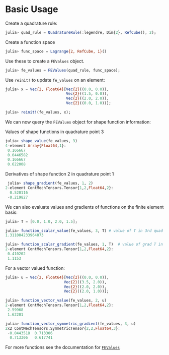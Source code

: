 # Basic Usage

Create a quadrature rule:

```julia
julia> quad_rule = QuadratureRule(:legendre, Dim{2}, RefCube(), 2);
```

Create a function space

```julia
julia> func_space = Lagrange{2, RefCube, 1}()
```

Use these to create a `FEValues` object.

```julia
julia> fe_values = FEValues(quad_rule, func_space);
```

Use `reinit!` to update `fe_values` on an element:

```julia
julia> x = Vec{2, Float64}[Vec{2}((0.0, 0.0)),
                           Vec{2}((1.5, 0.0)),
                           Vec{2}((2.0, 2.0)),
                           Vec{2}((0.0, 1.0))];

julia> reinit!(fe_values, x);
```

We can now query the `FEValues` object for shape function information:

Values of shape functions in quadrature point 3

```julia
julia> shape_value(fe_values, 3)
4-element Array{Float64,1}:
 0.166667
 0.0446582
 0.166667
 0.622008
```

Derivatives of shape function 2 in quadrature point 1

```julia
 julia> shape_gradient(fe_values, 1, 2)
2-element ContMechTensors.Tensor{1,2,Float64,2}:
  0.520116
 -0.219827

```

We can also evaluate values and gradients of functions on the finite element basis:

```julia
julia> T = [0.0, 1.0, 2.0, 1.5];

julia> function_scalar_value(fe_values, 3, T) # value of T in 3rd quad point
1.311004233964073

julia> function_scalar_gradient(fe_values, 1, T)  # value of grad T in 1st quad point
2-element ContMechTensors.Tensor{1,2,Float64,2}:
 0.410202
 1.1153
```

For a vector valued function:

```julia
julia> u = Vec{2, Float64}[Vec{2}((0.0, 0.0)),
                          Vec{2}((3.5, 2.0)),
                          Vec{2}((2.0, 2.0)),
                          Vec{2}((2.0, 1.0))];

julia> function_vector_value(fe_values, 2, u)
2-element ContMechTensors.Tensor{1,2,Float64,2}:
 2.59968
 1.62201

julia> function_vector_symmetric_gradient(fe_values, 3, u)
2x2 ContMechTensors.SymmetricTensor{2,2,Float64,3}:
 -0.0443518  0.713306
  0.713306   0.617741
```

For more functions see  the documentation for [`FEValues`](../lib/maintypes#JuAFEM.FEValues)